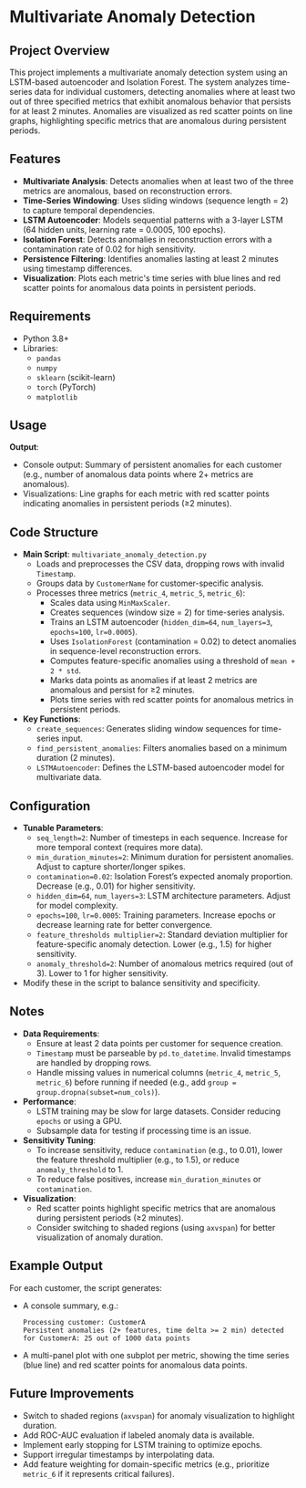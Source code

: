 # Multivariate Anomaly Detection 

## Project Overview

This project implements a multivariate anomaly detection system using an LSTM-based autoencoder and Isolation Forest. The system analyzes time-series data for individual customers, detecting anomalies where at least two out of three specified metrics that exhibit anomalous behavior that persists for at least 2 minutes. Anomalies are visualized as red scatter points on line graphs, highlighting specific metrics that are anomalous during persistent periods.


## Features

- **Multivariate Analysis**: Detects anomalies when at least two of the three metrics are anomalous, based on reconstruction errors.
- **Time-Series Windowing**: Uses sliding windows (sequence length = 2) to capture temporal dependencies.
- **LSTM Autoencoder**: Models sequential patterns with a 3-layer LSTM (64 hidden units, learning rate = 0.0005, 100 epochs).
- **Isolation Forest**: Detects anomalies in reconstruction errors with a contamination rate of 0.02 for high sensitivity.
- **Persistence Filtering**: Identifies anomalies lasting at least 2 minutes using timestamp differences.
- **Visualization**: Plots each metric's time series with blue lines and red scatter points for anomalous data points in persistent periods.

## Requirements

- Python 3.8+
- Libraries:
  - `pandas`
  - `numpy`
  - `sklearn` (scikit-learn)
  - `torch` (PyTorch)
  - `matplotlib`

## Usage

**Output**:

   - Console output: Summary of persistent anomalies for each customer (e.g., number of anomalous data points where 2+ metrics are anomalous).
   - Visualizations: Line graphs for each metric with red scatter points indicating anomalies in persistent periods (≥2 minutes).

## Code Structure

- **Main Script**: `multivariate_anomaly_detection.py`
  - Loads and preprocesses the CSV data, dropping rows with invalid `Timestamp`.
  - Groups data by `CustomerName` for customer-specific analysis.
  - Processes three metrics (`metric_4`, `metric_5`, `metric_6`):
    - Scales data using `MinMaxScaler`.
    - Creates sequences (window size = 2) for time-series analysis.
    - Trains an LSTM autoencoder (`hidden_dim=64`, `num_layers=3`, `epochs=100`, `lr=0.0005`).
    - Uses `IsolationForest` (contamination = 0.02) to detect anomalies in sequence-level reconstruction errors.
    - Computes feature-specific anomalies using a threshold of `mean + 2 * std`.
    - Marks data points as anomalies if at least 2 metrics are anomalous and persist for ≥2 minutes.
    - Plots time series with red scatter points for anomalous metrics in persistent periods.
- **Key Functions**:
  - `create_sequences`: Generates sliding window sequences for time-series input.
  - `find_persistent_anomalies`: Filters anomalies based on a minimum duration (2 minutes).
  - `LSTMAutoencoder`: Defines the LSTM-based autoencoder model for multivariate data.

## Configuration

- **Tunable Parameters**:
  - `seq_length=2`: Number of timesteps in each sequence. Increase for more temporal context (requires more data).
  - `min_duration_minutes=2`: Minimum duration for persistent anomalies. Adjust to capture shorter/longer spikes.
  - `contamination=0.02`: Isolation Forest’s expected anomaly proportion. Decrease (e.g., 0.01) for higher sensitivity.
  - `hidden_dim=64`, `num_layers=3`: LSTM architecture parameters. Adjust for model complexity.
  - `epochs=100`, `lr=0.0005`: Training parameters. Increase epochs or decrease learning rate for better convergence.
  - `feature_thresholds multiplier=2`: Standard deviation multiplier for feature-specific anomaly detection. Lower (e.g., 1.5) for higher sensitivity.
  - `anomaly_threshold=2`: Number of anomalous metrics required (out of 3). Lower to 1 for higher sensitivity.
- Modify these in the script to balance sensitivity and specificity.

## Notes

- **Data Requirements**:
  - Ensure at least 2 data points per customer for sequence creation.
  - `Timestamp` must be parseable by `pd.to_datetime`. Invalid timestamps are handled by dropping rows.
  - Handle missing values in numerical columns (`metric_4`, `metric_5`, `metric_6`) before running if needed (e.g., add `group = group.dropna(subset=num_cols)`).
- **Performance**:
  - LSTM training may be slow for large datasets. Consider reducing `epochs` or using a GPU.
  - Subsample data for testing if processing time is an issue.
- **Sensitivity Tuning**:
  - To increase sensitivity, reduce `contamination` (e.g., to 0.01), lower the feature threshold multiplier (e.g., to 1.5), or reduce `anomaly_threshold` to 1.
  - To reduce false positives, increase `min_duration_minutes` or `contamination`.
- **Visualization**:
  - Red scatter points highlight specific metrics that are anomalous during persistent periods (≥2 minutes).
  - Consider switching to shaded regions (using `axvspan`) for better visualization of anomaly duration.

## Example Output

For each customer, the script generates:

- A console summary, e.g.:

  ```
  Processing customer: CustomerA
  Persistent anomalies (2+ features, time delta >= 2 min) detected for CustomerA: 25 out of 1000 data points
  ```
- A multi-panel plot with one subplot per metric, showing the time series (blue line) and red scatter points for anomalous data points.

## Future Improvements

- Switch to shaded regions (`axvspan`) for anomaly visualization to highlight duration.
- Add ROC-AUC evaluation if labeled anomaly data is available.
- Implement early stopping for LSTM training to optimize epochs.
- Support irregular timestamps by interpolating data.
- Add feature weighting for domain-specific metrics (e.g., prioritize `metric_6` if it represents critical failures).
